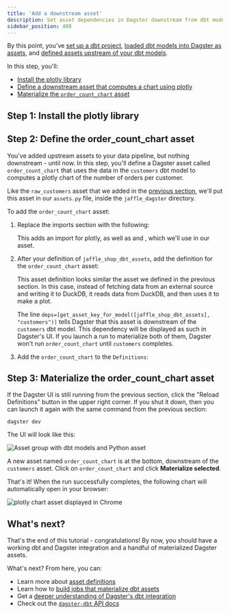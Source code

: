 ```yaml
---
title: 'Add a downstream asset'
description: Set asset dependencies in Dagster downstream from dbt models.
sidebar_position: 400
---
```


By this point, you've [set up a dbt project](/integrations/libraries/dbt/using-dbt-with-dagster/set-up-dbt-project), [loaded dbt models into Dagster as assets](/integrations/libraries/dbt/using-dbt-with-dagster/load-dbt-models), and [defined assets upstream of your dbt models](/integrations/libraries/dbt/using-dbt-with-dagster/upstream-assets).

In this step, you'll:

- [Install the plotly library](#step-1-install-the-plotly-library)
- [Define a downstream asset that computes a chart using plotly](#step-2-define-the-order_count_chart-asset)
- [Materialize the `order_count_chart` asset](#step-3-materialize-the-order_count_chart-asset)

## Step 1: Install the plotly library

<PackageInstallInstructions packageName="plotly" />

## Step 2: Define the order_count_chart asset

You've added upstream assets to your data pipeline, but nothing downstream - until now. In this step, you'll define a Dagster asset called `order_count_chart` that uses the data in the `customers` dbt model to computes a plotly chart of the number of orders per customer.

Like the `raw_customers` asset that we added in the [previous section](/integrations/libraries/dbt/using-dbt-with-dagster/upstream-assets#step-2-define-an-upstream-dagster-asset), we'll put this asset in our `assets.py` file, inside the `jaffle_dagster` directory.

To add the `order_count_chart` asset:

1. Replace the imports section with the following:

   <CodeExample
     path="docs_snippets/docs_snippets/integrations/dbt/tutorial/downstream_assets/assets.py"
     startAfter="start_imports"
     endBefore="end_imports"
   />

   This adds an import for plotly, as well as <PyObject section="libraries" module="dagster_dbt" object="get_asset_key_for_model" /> and <PyObject section="metadata" module="dagster" object="MetadataValue" />, which we'll use in our asset.

2. After your definition of `jaffle_shop_dbt_assets`, add the definition for the `order_count_chart` asset:

   <CodeExample
     path="docs_snippets/docs_snippets/integrations/dbt/tutorial/downstream_assets/assets.py"
     startAfter="start_downstream_asset"
     endBefore="end_downstream_asset"
   />

   This asset definition looks similar the asset we defined in the previous section. In this case, instead of fetching data from an external source and writing it to DuckDB, it reads data from DuckDB, and then uses it to make a plot.

   The line `deps=[get_asset_key_for_model([jaffle_shop_dbt_assets], "customers")]` tells Dagster that this asset is downstream of the `customers` dbt model. This dependency will be displayed as such in Dagster's UI. If you launch a run to materialize both of them, Dagster won't run `order_count_chart` until `customers` completes.

3. Add the `order_count_chart` to the `Definitions`:

   <CodeExample
     path="docs_snippets/docs_snippets/integrations/dbt/tutorial/downstream_assets/definitions.py"
     startAfter="start_defs"
     endBefore="end_defs"
   />

## Step 3: Materialize the order_count_chart asset

If the Dagster UI is still running from the previous section, click the "Reload Definitions" button in the upper right corner. If you shut it down, then you can launch it again with the same command from the previous section:

```shell
dagster dev
```

The UI will look like this:

![Asset group with dbt models and Python asset](/images/integrations/dbt/using-dbt-with-dagster/downstream-assets/asset-graph.png)

A new asset named `order_count_chart` is at the bottom, downstream of the `customers` asset. Click on `order_count_chart` and click **Materialize selected**.

That's it! When the run successfully completes, the following chart will automatically open in your browser:

![plotly chart asset displayed in Chrome](/images/integrations/dbt/using-dbt-with-dagster/downstream-assets/order-count-chart.png)

## What's next?

That's the end of this tutorial - congratulations! By now, you should have a working dbt and Dagster integration and a handful of materialized Dagster assets.

What's next? From here, you can:

- Learn more about [asset definitions](/guides/build/assets/)
- Learn how to [build jobs that materialize dbt assets](/integrations/libraries/dbt/reference#scheduling-dbt-jobs)
- Get a [deeper understanding of Dagster's dbt integration](/integrations/libraries/dbt/reference)
- Check out the [`dagster-dbt` API docs](/api/libraries/dagster-dbt)
